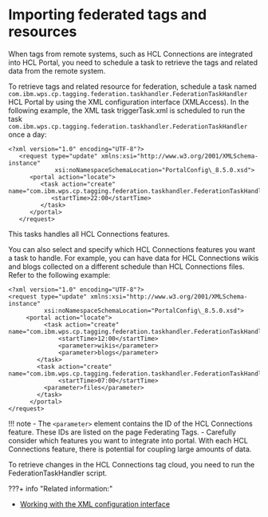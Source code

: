 # Importing federated tags and resources

When tags from remote systems, such as HCL Connections are integrated into HCL Portal, you need to schedule a task to retrieve the tags and related data from the remote system.

To retrieve tags and related resource for federation, schedule a task named `com.ibm.wps.cp.tagging.federation.taskhandler.FederationTaskHandler` HCL Portal by using the XML configuration interface \(XMLAccess\). In the following example, the XML task triggerTask.xml is scheduled to run the task `com.ibm.wps.cp.tagging.federation.taskhandler.FederationTaskHandler` once a day:

```
<?xml version="1.0" encoding="UTF-8"?>
   <request type="update" xmlns:xsi="http://www.w3.org/2001/XMLSchema-instance"
             xsi:noNamespaceSchemaLocation="PortalConfig\_8.5.0.xsd">  
      <portal action="locate">    
         <task action="create" name="com.ibm.wps.cp.tagging.federation.taskhandler.FederationTaskHandler">   
            <startTime>22:00</startTime>   
         </task> 
      </portal>
   </request>

```

This tasks handles all HCL Connections features.

You can also select and specify which HCL Connections features you want a task to handle. For example, you can have data for HCL Connections wikis and blogs collected on a different schedule than HCL Connections files. Refer to the following example:

```
<?xml version="1.0" encoding="UTF-8"?>
<request type="update" xmlns:xsi="http://www.w3.org/2001/XMLSchema-instance" 
          xsi:noNamespaceSchemaLocation="PortalConfig\_8.5.0.xsd"> 
     <portal action="locate">
          <task action="create" name="com.ibm.wps.cp.tagging.federation.taskhandler.FederationTaskHandler">
              <startTime>12:00</startTime>  
              <parameter>wikis</parameter>
              <parameter>blogs</parameter>
        </task>
        <task action="create" name="com.ibm.wps.cp.tagging.federation.taskhandler.FederationTaskHandler">
              <startTime>07:00</startTime> 
          <parameter>files</parameter>
        </task>
      </portal>
</request>
```

!!! note
    - The `<parameter>` element contains the ID of the HCL Connections feature. These IDs are listed on the page Federating Tags.
    -  Carefully consider which features you want to integrate into portal. With each HCL Connections feature, there is potential for coupling large amounts of data.

To retrieve changes in the HCL Connections tag cloud, you need to run the FederationTaskHandler script.


???+ info "Related information:"
   - [Working with the XML configuration interface](../../../../extend_dx/development_tools/portal_admin_tools/xml_config_interface/working_xml_config_interface/index.md)

